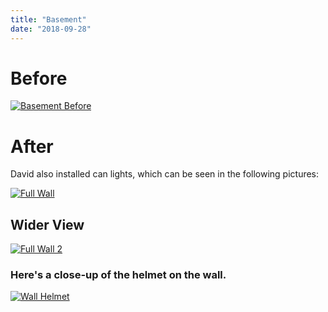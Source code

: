 ```yaml
---
title: "Basement"
date: "2018-09-28"
---
```


# Before

[![Basement Before](/static/8eb080aae4284e9a572adcaa8030cf26/765ea/BasementBefore.webp)](/static/8eb080aae4284e9a572adcaa8030cf26/765ea/BasementBefore.webp)

# After

David also installed can lights, which can be seen in the following pictures:

[![Full Wall](/static/ffdf7812b1f4d847996c0258044d291f/765ea/FullWall.webp)](/static/ffdf7812b1f4d847996c0258044d291f/765ea/FullWall.webp)

## Wider View

[![Full Wall 2](/static/e79567c0909f4578cc2efdc684d63d8a/765ea/FullWall-2.webp)](/static/e79567c0909f4578cc2efdc684d63d8a/765ea/FullWall-2.webp)

### Here's a close-up of the helmet on the wall.

[![Wall Helmet](/static/6d2692b5df57989faefe1d2b9f967221/765ea/WallHelmet.webp)](/static/6d2692b5df57989faefe1d2b9f967221/765ea/WallHelmet.webp)
